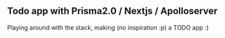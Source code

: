 ## Todo app with Prisma2.0 / Nextjs / Apolloserver

Playing around with the stack, making (no inspiration :p) a TODO app :)
